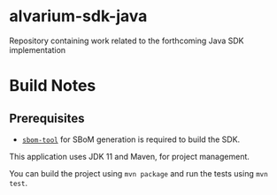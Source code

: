 # alvarium-sdk-java
Repository containing work related to the forthcoming Java SDK implementation

# Build Notes

## Prerequisites

- [`sbom-tool`](https://github.com/microsoft/sbom-tool) for SBoM generation is required to build the SDK.

This application uses JDK 11 and Maven, for project management.

You can build the project using `mvn package` and run the tests using `mvn test`. 

